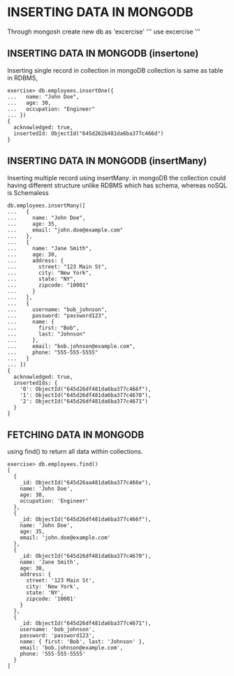 # INSERTING DATA IN MONGODB

Through mongosh create new db as 'excercise'
'''
use excercise
'''

## INSERTING DATA IN MONGODB (insertone)
Inserting single record in collection in mongoDB collection is same as table in RDBMS, 

```
exercise> db.employees.insertOne({
...   name: "John Doe",
...   age: 30,
...   occupation: "Engineer"
... })
{
  acknowledged: true,
  insertedId: ObjectId("645d262b481da6ba377c466d")
}
```

## INSERTING DATA IN MONGODB (insertMany)

Inserting multiple record using insertMany. in mongoDB the collection could having different structure unlike RDBMS which has schema, whereas noSQL is Schemaless
```
db.employees.insertMany([
...   {
...     name: "John Doe",
...     age: 35,
...     email: "john.doe@example.com"
...   },
...   {
...     name: "Jane Smith",
...     age: 30,
...     address: {
...       street: "123 Main St",
...       city: "New York",
...       state: "NY",
...       zipcode: "10001"
...     }
...   },
...   {
...     username: "bob_johnson",
...     password: "password123",
...     name: {
...       first: "Bob",
...       last: "Johnson"
...     },
...     email: "bob.johnson@example.com",
...     phone: "555-555-5555"
...   }
... ])
{
  acknowledged: true,
  insertedIds: {
    '0': ObjectId("645d26df481da6ba377c466f"),
    '1': ObjectId("645d26df481da6ba377c4670"),
    '2': ObjectId("645d26df481da6ba377c4671")
  }
}
```

## FETCHING DATA IN MONGODB

using find() to return all data within collections.

```
exercise> db.employees.find()
[
  {
    _id: ObjectId("645d26aa481da6ba377c466e"),
    name: 'John Doe',
    age: 30,
    occupation: 'Engineer'
  },
  {
    _id: ObjectId("645d26df481da6ba377c466f"),
    name: 'John Doe',
    age: 35,
    email: 'john.doe@example.com'
  },
  {
    _id: ObjectId("645d26df481da6ba377c4670"),
    name: 'Jane Smith',
    age: 30,
    address: {
      street: '123 Main St',
      city: 'New York',
      state: 'NY',
      zipcode: '10001'
    }
  },
  {
    _id: ObjectId("645d26df481da6ba377c4671"),
    username: 'bob_johnson',
    password: 'password123',
    name: { first: 'Bob', last: 'Johnson' },
    email: 'bob.johnson@example.com',
    phone: '555-555-5555'
  }
]
```

